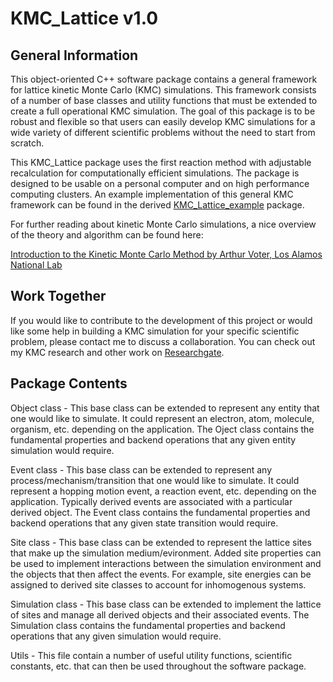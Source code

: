 # KMC_Lattice v1.0

## General Information
This object-oriented C++ software package contains a general framework for lattice kinetic Monte Carlo (KMC) simulations.  This framework consists of a number of base classes and utility functions that must be extended to create a full operational KMC simulation.  The goal of this package is to be robust and flexible so that users can easily develop KMC simulations for a wide variety of different scientific problems without the need to start from scratch.

This KMC_Lattice package uses the first reaction method with adjustable recalculation for computationally efficient simulations.  The package is designed to be usable on a personal computer and on high performance computing clusters.  An example implementation of this general KMC framework can be found in the derived [KMC_Lattice_example](https://github.com/MikeHeiber/KMC_Lattice_example) package.

For further reading about kinetic Monte Carlo simulations, a nice overview of the theory and algorithm can be found here:

[Introduction to the Kinetic Monte Carlo Method by Arthur Voter, Los Alamos National Lab](http://www.fml.t.u-tokyo.ac.jp/~izumi/CMS/MC/Introduction_kMC.pdf)

## Work Together

If you would like to contribute to the development of this project or would like some help in building a KMC simulation for your specific scientific problem, please contact me to discuss a collaboration.  You can check out my KMC research and other work on [Researchgate](https://www.researchgate.net/profile/Michael_Heiber).

## Package Contents

Object class - This base class can be extended to represent any entity that one would like to simulate.  It could represent an electron, atom, molecule, organism, etc. depending on the application. The Oject class contains the fundamental properties and backend operations that any given entity simulation would require.

Event class - This base class can be extended to represent any process/mechanism/transition that one would like to simulate.  It could represent a hopping motion event, a reaction event, etc. depending on the application.  Typically derived events are associated with a particular derived object.  The Event class contains the fundamental properties and backend operations that any given state transition would require.

Site class - This base class can be extended to represent the lattice sites that make up the simulation medium/evironment. Added site properties can be used to implement interactions between the simulation environment and the objects that then affect the events.  For example, site energies can be assigned to derived site classes to account for inhomogenous systems.

Simulation class - This base class can be extended to implement the lattice of sites and manage all derived objects and their associated events. The Simulation class contains the fundamental properties and backend operations that any given simulation would require.

Utils - This file contain a number of useful utility functions, scientific constants, etc. that can then be used throughout the software package.
